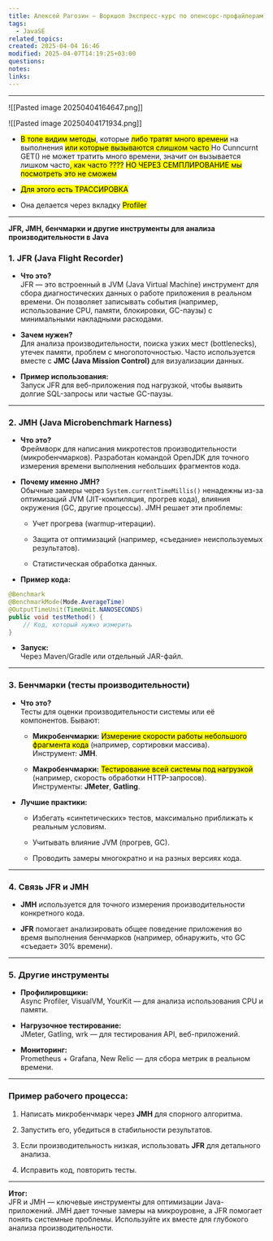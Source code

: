 ```yaml
---
title: Алексей Рагозин — Воркшоп Экспресс-курс по опенсорс-профайлерам
tags:
  - JavaSE
related_topics: 
created: 2025-04-04 16:46
modified: 2025-04-07T14:19:25+03:00
questions: 
notes: 
links: 
---
```



----

![[Pasted image 20250404164647.png]]


![[Pasted image 20250404171934.png]]

- <mark class="hltr-pink"> В топе видим методы</mark>, которые <mark class="hltr-red">либо тратят много времени</mark> на выполнения <mark class="hltr-orange">или которые вызываются слишком часто </mark>
Но Cunncurnt GET() не может тратить много времени, значит он вызывается лишком часто<mark class="hltr-purple">, как часто ????</mark> <mark class="hltr-yellow">НО ЧЕРЕЗ СЕМПЛИРОВАНИЕ  мы посмотреть это не сможем </mark>


- <mark class="hltr-green2">Для этого есть ТРАССИРОВКА </mark>
- Она делается через вкладку <mark class="hltr-yellow">Profiler</mark>  



-----

**JFR, JMH, бенчмарки и другие инструменты для анализа производительности в Java**

### 1. **JFR (Java Flight Recorder)**

- **Что это?**  
    JFR — это встроенный в JVM (Java Virtual Machine) инструмент для сбора диагностических данных о работе приложения в реальном времени. Он позволяет записывать события (например, использование CPU, памяти, блокировки, GC-паузы) с минимальными накладными расходами.
    
- **Зачем нужен?**  
    Для анализа производительности, поиска узких мест (bottlenecks), утечек памяти, проблем с многопоточностью. Часто используется вместе с **JMC (Java Mission Control)** для визуализации данных.
    
- **Пример использования:**  
    Запуск JFR для веб-приложения под нагрузкой, чтобы выявить долгие SQL-запросы или частые GC-паузы.
    

---

### 2. **JMH (Java Microbenchmark Harness)**

- **Что это?**  
    Фреймворк для написания микротестов производительности (микробенчмарков). Разработан командой OpenJDK для точного измерения времени выполнения небольших фрагментов кода.
    
- **Почему именно JMH?**  
    Обычные замеры через `System.currentTimeMillis()` ненадежны из-за оптимизаций JVM (JIT-компиляция, прогрев кода), влияния окружения (GC, другие процессы). JMH решает эти проблемы:
    
    - Учет прогрева (warmup-итерации).
        
    - Защита от оптимизаций (например, «съедание» неиспользуемых результатов).
        
    - Статистическая обработка данных.
        
- **Пример кода:**
    
```java
@Benchmark
@BenchmarkMode(Mode.AverageTime)
@OutputTimeUnit(TimeUnit.NANOSECONDS)
public void testMethod() {
    // Код, который нужно измерить
}
```

    
- **Запуск:**  
    Через Maven/Gradle или отдельный JAR-файл.
    

---

### 3. **Бенчмарки (тесты производительности)**

- **Что это?**  
    Тесты для оценки производительности системы или её компонентов. Бывают:
    
    - **Микробенчмарки:** <mark class="hltr-green2">Измерение скорости работы небольшого фрагмента кода</mark> (например, сортировки массива). Инструмент: **JMH**.
        
    - **Макробенчмарки:** <mark class="hltr-yellow">Тестирование всей системы под нагрузкой</mark> (например, скорость обработки HTTP-запросов). Инструменты: **JMeter**, **Gatling**.
        
- **Лучшие практики:**
    
    - Избегать «синтетических» тестов, максимально приближать к реальным условиям.
        
    - Учитывать влияние JVM (прогрев, GC).
        
    - Проводить замеры многократно и на разных версиях кода.
        

---

### 4. **Связь JFR и JMH**

- **JMH** используется для точного измерения производительности конкретного кода.
    
- **JFR** помогает анализировать общее поведение приложения во время выполнения бенчмарков (например, обнаружить, что GC «съедает» 30% времени).
    

---

### 5. **Другие инструменты**

- **Профилировщики:**  
    Async Profiler, VisualVM, YourKit — для анализа использования CPU и памяти.
    
- **Нагрузочное тестирование:**  
    JMeter, Gatling, wrk — для тестирования API, веб-приложений.
    
- **Мониторинг:**  
    Prometheus + Grafana, New Relic — для сбора метрик в реальном времени.
    

---

### Пример рабочего процесса:

1. Написать микробенчмарк через **JMH** для спорного алгоритма.
    
2. Запустить его, убедиться в стабильности результатов.
    
3. Если производительность низкая, использовать **JFR** для детального анализа.
    
4. Исправить код, повторить тесты.
    

---

**Итог:**  
JFR и JMH — ключевые инструменты для оптимизации Java-приложений. JMH дает точные замеры на микроуровне, а JFR помогает понять системные проблемы. Используйте их вместе для глубокого анализа производительности.